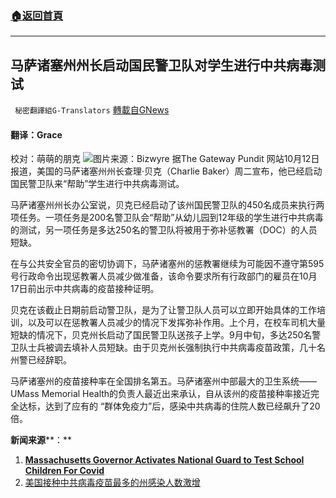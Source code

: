 ###  [:house:返回首頁](https://github.com/ourhimalayas/txt)
---


## 马萨诸塞州州长启动国民警卫队对学生进行中共病毒测试
` 秘密翻譯組G-Translators` [轉載自GNews](https://gnews.org/zh-hans/1590311/)

#### 翻译：Grace
校对：萌萌的朋克
![](https://assets.gnews.org/wp-content/uploads/2021/10/1-66.jpg)图片来源：Bizwyre
据The Gateway Pundit 网站10月12日报道，美国的马萨诸塞州州长查理·贝克（Charlie Baker）周二宣布，他已经启动国民警卫队来“帮助”学生进行中共病毒测试。

马萨诸塞州州长办公室说，贝克已经启动了该州国民警卫队的450名成员来执行两项任务。一项任务是200名警卫队会“帮助”从幼儿园到12年级的学生进行中共病毒的测试，另一项任务是多达250名的警卫队将被用于弥补惩教署（DOC）的人员短缺。

在与公共安全官员的密切协调下，马萨诸塞州的惩教署继续为可能因不遵守第595号行政命令出现惩教署人员减少做准备，该命令要求所有行政部门的雇员在10月17日前出示中共病毒的疫苗接种证明。

贝克在该截止日期前启动警卫队，是为了让警卫队人员可以立即开始具体的工作培训，以及可以在惩教署人员减少的情况下发挥弥补作用。上个月，在校车司机大量短缺的情况下，贝克州长启动了国民警卫队送孩子上学。9月中旬，多达250名警卫队士兵被调去填补人员短缺。由于贝克州长强制执行中共病毒疫苗政策，几十名州警已经辞职。

马萨诸塞州的疫苗接种率在全国排名第五。马萨诸塞州中部最大的卫生系统——UMass Memorial Health的负责人最近出来承认，自从该州的疫苗接种率接近完全达标，达到了应有的 “群体免疫力”后，感染中共病毒的住院人数已经飙升了20倍。

**新闻来源****：**

1. [**Massachusetts Governor Activates National Guard to Test School Children For Covid**](https://www.thegatewaypundit.com/2021/10/massachusetts-governor-activates-national-guard-test-school-children-covid/)
2. [美国接种中共病毒疫苗最多的州感染人数激增](https://gnews.org/zh-hans/1584581/)
